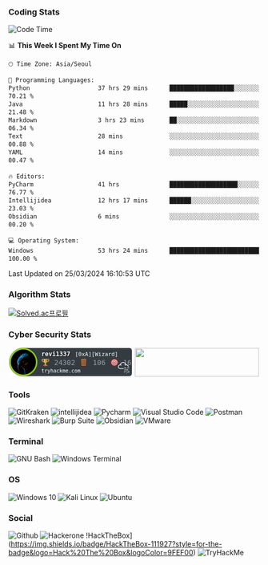### Coding Stats

<!--START_SECTION:waka-->
![Code Time](http://img.shields.io/badge/Code%20Time-559%20hrs%2035%20mins-blue)

📊 **This Week I Spent My Time On** 

```text
🕑︎ Time Zone: Asia/Seoul

💬 Programming Languages: 
Python                   37 hrs 29 mins      ██████████████████░░░░░░░   70.21 % 
Java                     11 hrs 28 mins      █████░░░░░░░░░░░░░░░░░░░░   21.48 % 
Markdown                 3 hrs 23 mins       ██░░░░░░░░░░░░░░░░░░░░░░░   06.34 % 
Text                     28 mins             ░░░░░░░░░░░░░░░░░░░░░░░░░   00.88 % 
YAML                     14 mins             ░░░░░░░░░░░░░░░░░░░░░░░░░   00.47 % 

🔥 Editors: 
PyCharm                  41 hrs              ███████████████████░░░░░░   76.77 % 
Intellijidea             12 hrs 17 mins      ██████░░░░░░░░░░░░░░░░░░░   23.03 % 
Obsidian                 6 mins              ░░░░░░░░░░░░░░░░░░░░░░░░░   00.20 % 

💻 Operating System: 
Windows                  53 hrs 24 mins      █████████████████████████   100.00 % 
```


 Last Updated on 25/03/2024 16:10:53 UTC
<!--END_SECTION:waka-->

### Algorithm Stats

[![Solved.ac프로필](http://mazassumnida.wtf/api/v2/generate_badge?boj=revi1337)](https://solved.ac/revi1337)

### Cyber Security Stats

[![revi1337's tryhackme stats](https://raw.githubusercontent.com/Revi1337/Revi1337/main/assets/thm_propic.png)][tryhackme]
[<img src="https://www.hackthebox.com/badge/image/1002993" width="248.01" height="57">][hackthebox]

### Tools

![GitKraken](https://img.shields.io/badge/Git%20Kraken-179287.svg?&style=for-the-badge&logo=GitKraken&logoColor=white)
![intellijidea](https://img.shields.io/badge/IntelliJ_IDEA-000000.svg?style=for-the-badge&logo=intellij-idea&logoColor=white)
![Pycharm](https://img.shields.io/badge/PyCharm-000000.svg?&style=for-the-badge&logo=PyCharm&logoColor=white)
![Visual Studio Code](https://img.shields.io/badge/Visual_Studio_Code-0078D4?style=for-the-badge&logo=visual%20studio%20code&logoColor=white)
![Postman](https://img.shields.io/badge/Postman-FF6C37?style=for-the-badge&logo=Postman&logoColor=white)
![Wireshark](https://img.shields.io/badge/Wireshark-1679A7?style=for-the-badge&logo=Wireshark&logoColor=white)
![Burp Suite](https://img.shields.io/badge/Burp%20Suite-FF6633?style=for-the-badge&logo=Burp%20Suite&logoColor=white)
![Obsidian](https://img.shields.io/badge/Obsidian-483699?style=for-the-badge&logo=Obsidian&logoColor=white)
![VMware](https://img.shields.io/badge/VMware-231f20?style=for-the-badge&logo=VMware&logoColor=white)

### Terminal

![GNU Bash](https://img.shields.io/badge/GNU%20Bash-4EAA25?style=for-the-badge&logo=GNU%20Bash&logoColor=white)
![Windows Terminal](https://img.shields.io/badge/windows%20terminal-4D4D4D?style=for-the-badge&logo=windows%20terminal&logoColor=white)

### OS

![Windows 10](https://img.shields.io/badge/Windows_10-0078d4?style=for-the-badge&logo=windows-10&logoColor=whiteCALACAA&sourceid=chrome&ie=UTF-8)
![Kali Linux](https://img.shields.io/badge/Kali_Linux-557C94?style=for-the-badge&logo=kali-linux&logoColor=white)
![Ubuntu](https://img.shields.io/badge/Ubuntu-E95420?style=for-the-badge&logo=ubuntu&logoColor=white)

### Social

![Github](https://img.shields.io/badge/GitHub-100000?style=for-the-badge&logo=github&logoColor=white)
![Hackerone](https://img.shields.io/badge/Hackerone-494649?style=for-the-badge&logo=hackerone&logoColor=white)
!HackTheBox](https://img.shields.io/badge/HackTheBox-111927?style=for-the-badge&logo=Hack%20The%20Box&logoColor=9FEF00)
![TryHackMe](https://img.shields.io/badge/Try%20Hack%20Me-212C42?style=for-the-badge&logo=TryHackMe&logoColor=ff0000)


[website]: https://revi1337.com
[tryhackme]: https://tryhackme.com/p/revi1337
[hackthebox]: https://app.hackthebox.com/profile/1002993
